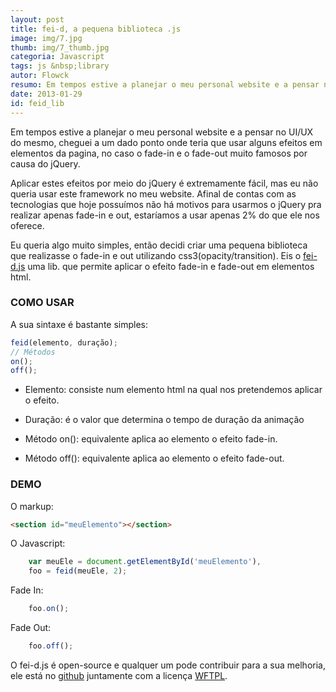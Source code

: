 ```yaml
---
layout: post
title: fei-d, a pequena biblioteca .js
image: img/7.jpg
thumb: img/7_thumb.jpg
categoria: Javascript
tags: js &nbsp;library
autor: Flowck
resumo: Em tempos estive a planejar o meu personal website e a pensar no UI/UX do mesmo, cheguei a um dado ponto onde teria que usar alguns efeitos em elementos da pagina, no caso o fade-in e o fade-out muito famosos por causa do jQuery.
date: 2013-01-29
id: feid_lib
---
```


Em tempos estive a planejar o meu personal website e a pensar no UI/UX do mesmo, cheguei a um dado ponto onde teria que usar alguns efeitos em elementos da pagina, no caso o fade-in e o fade-out muito famosos por causa do jQuery.

Aplicar estes efeitos por meio do jQuery é extremamente fácil, mas eu não queria usar este framework no meu website. Afinal de contas com as tecnologias que hoje possuímos não há motivos para usarmos o jQuery pra realizar apenas fade-in e out, estaríamos a usar apenas 2% do que ele nos oferece.

Eu queria algo muito simples, então decidi criar uma pequena biblioteca que realizasse o fade-in e out utilizando css3(opacity/transition). Eis o [fei-d.js](https://github.com/Flowck/fei-d) uma lib. que permite aplicar o efeito fade-in e fade-out em elementos html.

### COMO USAR

A sua sintaxe é bastante simples: 
``` javascript
feid(elemento, duração);
// Métodos
on();
off();
```

* Elemento: consiste num elemento html na qual nos pretendemos aplicar o efeito.

* Duração: é o valor que determina o tempo de duração da animação

* Método on(): equivalente aplica ao elemento o efeito fade-in.

* Método off(): equivalente aplica ao elemento o efeito fade-out.

### DEMO

O markup:
``` html
<section id="meuElemento"></section>
``` 
O Javascript:

``` javascript
	var meuEle = document.getElementById('meuElemento'),
	foo = feid(meuEle, 2);
``` 
Fade In:

``` javascript
	foo.on();
```
Fade Out:

``` javascript
	foo.off();
```

O fei-d.js é open-source e qualquer um pode contribuir para a sua melhoria, ele está no [github](https://github.com/flowck/fei-d) juntamente com a licença [WFTPL](http://www.wtfpl.net/).